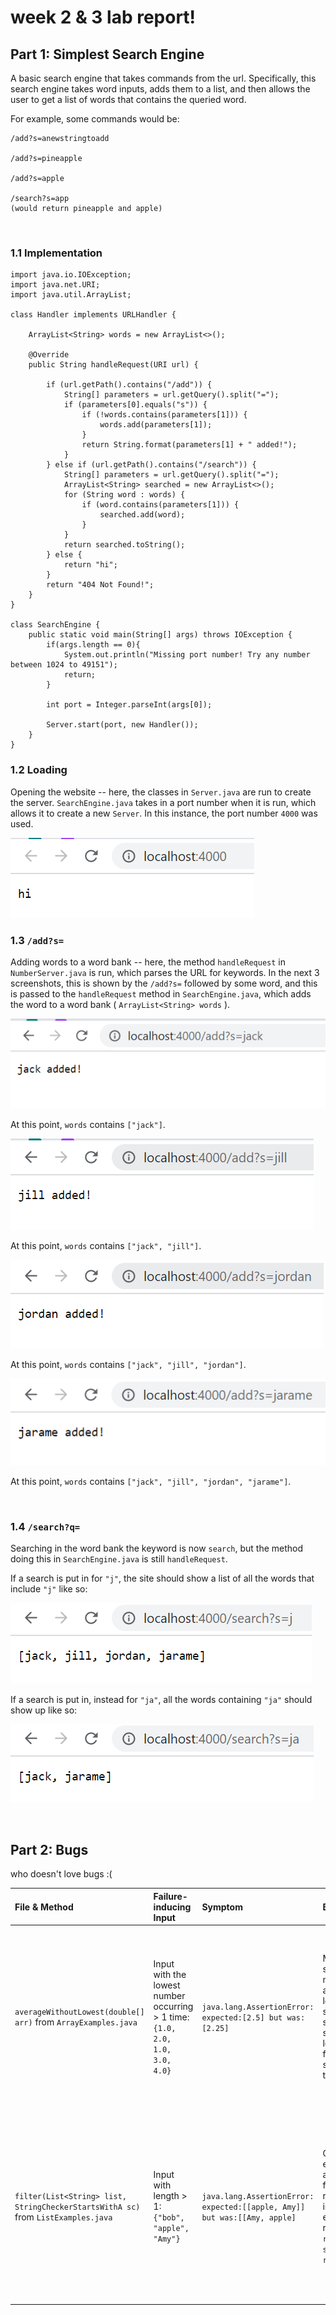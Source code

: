 # week 2 & 3 lab report!

## Part 1: Simplest Search Engine

A basic search engine that takes commands from the url. Specifically, this search engine takes word inputs, adds them to a list, and then allows the user to get a list of words that contains the queried word.
&nbsp;

For example, some commands would be:
```
/add?s=anewstringtoadd

/add?s=pineapple

/add?s=apple

/search?s=app
(would return pineapple and apple)
```

&nbsp;

### 1.1 Implementation

```
import java.io.IOException;
import java.net.URI;
import java.util.ArrayList;

class Handler implements URLHandler {

    ArrayList<String> words = new ArrayList<>();

    @Override
    public String handleRequest(URI url) {
        
        if (url.getPath().contains("/add")) {
            String[] parameters = url.getQuery().split("=");
            if (parameters[0].equals("s")) {
                if (!words.contains(parameters[1])) {
                    words.add(parameters[1]);
                }
                return String.format(parameters[1] + " added!");
            }
        } else if (url.getPath().contains("/search")) {
            String[] parameters = url.getQuery().split("=");
            ArrayList<String> searched = new ArrayList<>();
            for (String word : words) {
                if (word.contains(parameters[1])) {
                    searched.add(word);
                }
            }
            return searched.toString();
        } else {
            return "hi";
        }
        return "404 Not Found!";
    }
}

class SearchEngine {
    public static void main(String[] args) throws IOException {
        if(args.length == 0){
            System.out.println("Missing port number! Try any number between 1024 to 49151");
            return;
        }

        int port = Integer.parseInt(args[0]);

        Server.start(port, new Handler());
    }
}
```

### 1.2 Loading
Opening the website -- here, the classes in ```Server.java``` are run to create the server. ```SearchEngine.java``` takes in a port number when it is run, which allows it to create a new ```Server```. In this instance, the port number ```4000``` was used.

![Image](res\lab3\start.png)
&nbsp;

### 1.3 ```/add?s=```
Adding words to a word bank -- here, the method ```handleRequest``` in ```NumberServer.java``` is run, which parses the URL for keywords. In the next 3 screenshots, this is shown by the ```/add?s=``` followed by some word, and this is passed to the ```handleRequest``` method in ```SearchEngine.java```, which adds the word to a word bank ( ```ArrayList<String> words``` ).

![Image](res\lab3\jack.png)

At this point, ```words``` contains ```["jack"]```.

![Image](res\lab3\jill.png)

At this point, ```words``` contains ```["jack", "jill"]```.

![Image](res\lab3\jordan.png)

At this point, ```words``` contains ```["jack", "jill", "jordan"]```.

![Image](res\lab3\jarame.png)

At this point, ```words``` contains ```["jack", "jill", "jordan", "jarame"]```.

&nbsp;

### 1.4 ```/search?q=```
Searching in the word bank the keyword is now ```search```, but the method doing this in ```SearchEngine.java``` is still ```handleRequest```.
&nbsp;

If a search is put in for ```"j"```, the site should show a list of all the words that include ```"j"``` like so:

![Image](res\lab3\searchJ.png)
&nbsp;

If a search is put in, instead for ```"ja"```, all the words containing ```"ja"``` should show up like so:

![Image](res\lab3\searchJa.png)

&nbsp;

## Part 2: Bugs
who doesn't love bugs :(

|File & Method     | Failure-inducing Input    | Symptom       | Bug       | Connection  |
| :---        | :---        |         :---    |         :---    | :---  |
| ```averageWithoutLowest(double[] arr)``` from ```ArrayExamples.java```     | Input with the lowest number occurring > 1 time: ```{1.0, 2.0, 1.0, 3.0, 4.0}```      |   ```java.lang.AssertionError: expected:[2.5] but was:[2.25]```   |    Mistakenly skips all numbers that are equal to the lowest when it should only skip one. To fix, subtract the lowest number from the total sum once and then divide. | Since the method skipped **all** occurences of the lowest number, it skipped ```1.0``` twice when calculating the sum and got ```9.0/4 = 2.25``` instead of ```10.0/4 = 2.5```.|
| ```filter(List<String> list, StringCheckerStartsWithA sc)``` from ```ListExamples.java```   | Input with length > 1: ```{"bob", "apple", "Amy"}```        |  ```java.lang.AssertionError: expected:[[apple, Amy]] but was:[[Amy, apple]```     |       Chosen elements were added to the front of the result array instead of the end. To fix, replace ```result.add(0, s);``` with ```result.add(s);```.  | The method was supposed to keep the items in the same order that they appeared in the input list, but adding the chosen items to the front of the result array reverses the order.    |

&nbsp;



